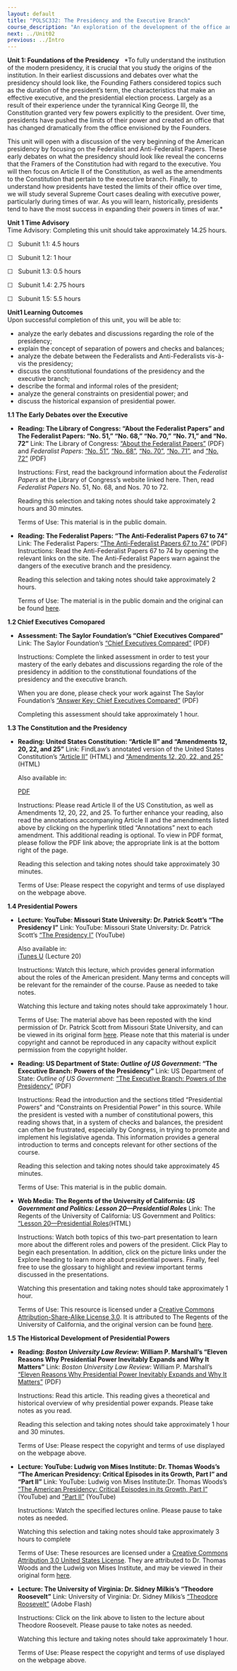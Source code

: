 ```yaml
---
layout: default
title: "POLSC332: The Presidency and the Executive Branch"
course_description: "An exploration of the development of the office and functions of the chief executive, analyzing the sources and nature of executive power in American national government. Topics include the constitutional origins of the presidency, the election process, inter-institutional dynamics, and the role and organization of the federal bureaucracy."
next: ../Unit02
previous: ../Intro
---
```

**Unit 1: Foundations of the Presidency** <span id="1"></span> 
*To fully understand the institution of the modern presidency, it is
crucial that you study the origins of the institution. In their earliest
discussions and debates over what the presidency should look like, the
Founding Fathers considered topics such as the duration of the
president’s term, the characteristics that make an effective executive,
and the presidential election process. Largely as a result of their
experience under the tyrannical King George III, the Constitution
granted very few powers explicitly to the president. Over time,
presidents have pushed the limits of their power and created an office
that has changed dramatically from the office envisioned by the
Founders.  
  
 This unit will open with a discussion of the very beginning of the
American presidency by focusing on the Federalist and Anti-Federalist
Papers. These early debates on what the presidency should look like
reveal the concerns that the Framers of the Constitution had with regard
to the executive. You will then focus on Article II of the Constitution,
as well as the amendments to the Constitution that pertain to the
executive branch. Finally, to understand how presidents have tested the
limits of their office over time, we will study several Supreme Court
cases dealing with executive power, particularly during times of war. As
you will learn, historically, presidents tend to have the most success
in expanding their powers in times of war.*

**Unit 1 Time Advisory**  
Time Advisory: Completing this unit should take approximately 14.25
hours.  
  
 ☐   Subunit 1.1: 4.5 hours  
  
 ☐   Subunit 1.2: 1 hour  
  
 ☐   Subunit 1.3: 0.5 hours  
  
 ☐   Subunit 1.4: 2.75 hours  
  
 ☐   Subunit 1.5: 5.5 hours

**Unit1 Learning Outcomes**  
Upon successful completion of this unit, you will be able to:  
-   analyze the early debates and discussions regarding the role of the
    presidency;
-   explain the concept of separation of powers and checks and balances;
-   analyze the debate between the Federalists and Anti-Federalists
    vis-à-vis the presidency;
-   discuss the constitutional foundations of the presidency and the
    executive branch;
-   describe the formal and informal roles of the president;
-   analyze the general constraints on presidential power; and
-   discuss the historical expansion of presidential power.

**1.1 The Early Debates over the Executive** <span id="1.1"></span> 
-   **Reading: The Library of Congress: “About the Federalist Papers”
    and The Federalist Papers: “No. 51,” “No. 68,” “No. 70,” “No. 71,”
    and “No. 72”**
    Link: The Library of Congress: [“About the Federalist
    Papers”](https://resources.saylor.org/archived/wp-content/uploads/2011/09/POLSC332-1.1-About-the-Federalist-Papers.pdf)
    (PDF) and *Federalist Papers*: [“No.
    51”](https://resources.saylor.org/archived/wp-content/uploads/2011/09/POLSC332-1.1-Federalist-No-51.pdf),
    [“No.
    68”](https://resources.saylor.org/archived/wp-content/uploads/2011/09/POLSC-332-1.1-Federalist-No-68-.pdf),
    [“No.
    70”](https://resources.saylor.org/archived/wp-content/uploads/2011/09/POLSC332-1.1-Federalist-NO-70.pdf),
    [“No.
    71”](https://resources.saylor.org/archived/wp-content/uploads/2011/09/POLSC332-1.1-Federalist-No-71.pdf),
    and [“No.
    72”](https://resources.saylor.org/archived/wp-content/uploads/2011/09/POLSC332-1.1-Federalist-No-72.pdf)
    (PDF)  
      
     Instructions: First, read the background information about the
    *Federalist Papers* at the Library of Congress’s website linked
    here. Then, read *Federalist Papers* No. 51, No. 68, and Nos. 70 to
    72.  
      
     Reading this selection and taking notes should take approximately 2
    hours and 30 minutes.  
      
     Terms of Use: This material is in the public domain.

-   **Reading: The Federalist Papers: “The Anti-Federalist Papers 67 to
    74”**
    <span
    id="docs-internal-guid-0bad39e0-98d7-29e4-668a-83cdf785bffc">Link:
    The Federalist Papers: </span>[“The Anti-Federalist Papers 67 to
    74”](https://resources.saylor.org/archived/wp-content/uploads/2013/10/The-Anti-Federalist-Papers-6774-1.1.pdf)
    (PDF)  
     Instructions: Read the Anti-Federalist Papers 67 to 74 by opening
    the relevant links on the site. The Anti-Federalist Papers warn
    against the dangers of the executive branch and the presidency.  
      
     Reading this selection and taking notes should take approximately 2
    hours.  
      
     Terms of Use: The material is in the public domain and the original
    can be found
    [here](http://www.thefederalistpapers.org/anti-federalist-papers).

**1.2 Chief Executives Comopared** <span id="1.2"></span> 
-   **Assessment: The Saylor Foundation’s “Chief Executives Compared”**
    Link: The Saylor Foundation’s [“Chief Executives
    Compared”](https://resources.saylor.org/archived/wp-content/uploads/2011/10/POLSC332-Assessment1-FINAL.pdf)
    (PDF)  
      
     Instructions: Complete the linked assessment in order to test your
    mastery of the early debates and discussions regarding the role of
    the presidency in addition to the constitutional foundations of the
    presidency and the executive branch.  
      
     When you are done, please check your work against The Saylor
    Foundation’s [“Answer Key: Chief Executives
    Compared”](https://resources.saylor.org/archived/wp-content/uploads/2011/10/POLSC332-Assessment1-AnswerKey-FINAL.pdf)
    (PDF)  
      
     Completing this assessment should take approximately 1 hour.

**1.3 The Constitution and the Presidency** <span id="1.3"></span> 
-   **Reading: United States Constitution: “Article II” and “Amendments
    12, 20, 22, and 25”**
    Link: FindLaw’s annotated version of the United States
    Constitution’s [“Article
    II”](http://caselaw.lp.findlaw.com/data/constitution/article02/)
    (HTML) and [“Amendments 12, 20, 22, and
    25”](http://caselaw.lp.findlaw.com/data/constitution/amendments.html)
    (HTML)  
      
     Also available in:  

    [PDF](http://ratify.constitutioncenter.org/constitution/index_no_flash.php)  
      
     Instructions: Please read Article II of the US Constitution, as
    well as Amendments 12, 20, 22, and 25. To further enhance your
    reading, also read the annotations accompanying Article II and the
    amendments listed above by clicking on the hyperlink titled
    “Annotations” next to each amendment. This additional reading is
    optional. To view in PDF format, please follow the PDF link above;
    the appropriate link is at the bottom right of the page.  
      
     Reading this selection and taking notes should take approximately
    30 minutes.  
      
     Terms of Use: Please respect the copyright and terms of use
    displayed on the webpage above.

**1.4 Presidential Powers** <span id="1.4"></span> 
-   **Lecture: YouTube: Missouri State University: Dr. Patrick Scott’s
    “The Presidency I”**
    Link: YouTube: Missouri State University: Dr. Patrick Scott’s [“The
    Presidency I”](http://www.youtube.com/watch?v=_gKJg4tNC74)
    (YouTube)  
      
     Also available in:  
     [iTunes
    U](http://itunes.apple.com/us/itunes-u/pls-101-american-democracy/id416088286)
    (Lecture 20)  
      
     Instructions: Watch this lecture, which provides general
    information about the roles of the American president. Many terms
    and concepts will be relevant for the remainder of the course. Pause
    as needed to take notes.  
      
     Watching this lecture and taking notes should take approximately 1
    hour.  
      
     Terms of Use: The material above has been reposted with the kind
    permission of Dr. Patrick Scott from Missouri State University, and
    can be viewed in its original form
    [here](http://itunes.apple.com/us/itunes-u/pls-101-american-democracy/id416088286).
    Please note that this material is under copyright and cannot be
    reproduced in any capacity without explicit permission from the
    copyright holder.

-   **Reading: US Department of State: *Outline of US Government*: “The
    Executive Branch: Powers of the Presidency”**
    Link: US Department of State: *Outline of US Government*: [“The
    Executive Branch: Powers of the
    Presidency”](https://resources.saylor.org/archived/wp-content/uploads/2012/08/POLSC2313.2.1.pdf)
    (PDF)  
      
     Instructions: Read the introduction and the sections titled
    “Presidential Powers” and “Constraints on Presidential Power” in
    this source. While the president is vested with a number of
    constitutional powers, this reading shows that, in a system of
    checks and balances, the president can often be frustrated,
    especially by Congress, in trying to promote and implement his
    legislative agenda. This information provides a general introduction
    to terms and concepts relevant for other sections of the course.  
      
     Reading this selection and taking notes should take approximately
    45 minutes.  
      
     Terms of Use: This material is in the public domain.

-   **Web Media: The Regents of the University of California: *US
    Government and Politics: Lesson 20—Presidential Roles***
    Link: The Regents of the University of California: US Government and
    Politics: [“Lesson 20—Presidential
    Roles](http://uccpbank.k12hsn.org/courses/AmericanGovernment/course%20files/multimedia/lesson20/lessonp.html)(HTML)  
      
     Instructions: Watch both topics of this two-part presentation to
    learn more about the different roles and powers of the president.
    Click Play to begin each presentation. In addition, click on the
    picture links under the Explore heading to learn more about
    presidential powers. Finally, feel free to use the glossary to
    highlight and review important terms discussed in the
    presentations.  
      
     Watching this presentation and taking notes should take
    approximately 1 hour.  
      
     Terms of Use: This resource is licensed under a [Creative Commons
    Attribution-Share-Alike License
    3.0](http://creativecommons.org/licenses/by-sa/3.0/). It is
    attributed to The Regents of the University of California, and the
    original version can be found
    [here](http://files/multimedia/lesson20/lessonp.html).

**1.5 The Historical Development of Presidential Powers** <span
id="1.5"></span> 
-   **Reading: *Boston University Law Review*: William P. Marshall’s
    “Eleven Reasons Why Presidential Power Inevitably Expands and Why It
    Matters”**
    Link: *Boston University Law Review*: William P. Marshall’s [“Eleven
    Reasons Why Presidential Power Inevitably Expands and Why It
    Matters”](http://www.bu.edu/law/central/jd/organizations/journals/bulr/documents/MARSHALL.pdf)
    (PDF)  
      
     Instructions: Read this article. This reading gives a theoretical
    and historical overview of why presidential power expands. Please
    take notes as you read.  
      
     Reading this selection and taking notes should take approximately 1
    hour and 30 minutes.  
      
     Terms of Use: Please respect the copyright and terms of use
    displayed on the webpage above.

-   **Lecture: YouTube: Ludwig von Mises Institute: Dr. Thomas Woods’s
    “The American Presidency: Critical Episodes in its Growth, Part I”
    and “Part II”**
    Link: YouTube: Ludwig von Mises Institute:Dr. Thomas Woods’s [“The
    American Presidency: Critical Episodes in its Growth, Part
    I”](http://www.youtube.com/watch?v=TcpUPtvutgs&feature=youtu.be)
    (YouTube) and [“Part
    II”](http://www.youtube.com/watch?v=sgBfScwpXkw) (YouTube)  
      
     Instructions: Watch the specified lectures online. Please pause to
    take notes as needed.  
      
     Watching this selection and taking notes should take approximately
    3 hours to complete  
      
     Terms of Use: These resources are licensed under a [Creative
    Commons Attribution 3.0 United States
    License](http://creativecommons.org/licenses/by/3.0/us/). They are
    attributed to Dr. Thomas Woods and the Ludwig von Mises Institute,
    and may be viewed in their original form
    [here](http://mises.org/media/author/424/Thomas-E-Woods-Jr).

-   **Lecture: The University of Virginia: Dr. Sidney Milkis’s “Theodore
    Roosevelt”**
    Link: University of Virginia: Dr. Sidney Milkis’s [“Theodore
    Roosevelt”](http://www.virginia.edu/flashaudio/uva_player2_content.html?the_file=reunions2007/milkis_070601.xml)
    (Adobe Flash)  
      
     Instructions: Click on the link above to listen to the lecture
    about Theodore Roosevelt. Please pause to take notes as needed.  
      
     Watching this lecture and taking notes should take approximately 1
    hour.  
      
     Terms of Use: Please respect the copyright and terms of use
    displayed on the webpage above.


